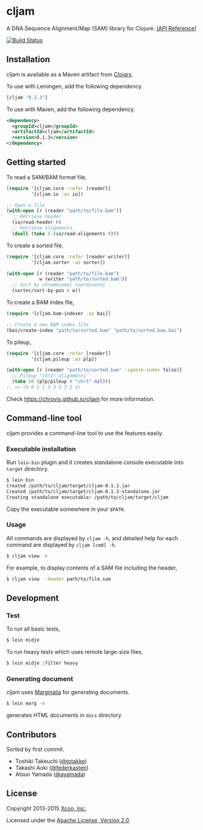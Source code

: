 # cljam

A DNA Sequence Alignment/Map (SAM) library for Clojure. [[API Reference]][api-reference]

[![Build Status](https://travis-ci.org/chrovis/cljam.svg?branch=master)](https://travis-ci.org/chrovis/cljam)

## Installation

cljam is available as a Maven artifact from [Clojars][clojars].

To use with Leiningen, add the following dependency.

```clojure
[cljam "0.1.3"]
```

To use with Maven, add the following dependency.

```xml
<dependency>
  <groupId>cljam</groupId>
  <artifactId>cljam</artifactId>
  <version>0.1.3</version>
</dependency>
```

## Getting started

To read a SAM/BAM format file,

```clojure
(require '[cljam.core :refer [reader]]
         '[cljam.io :as io])

;; Open a file
(with-open [r (reader "path/to/file.bam")]
  ;; Retrieve header
  (io/read-header r)
  ;; Retrieve alignments
  (doall (take 5 (io/read-alignments r)))
```

To create a sorted file,

```clojure
(require '[cljam.core :refer [reader writer]]
         '[cljam.sorter :as sorter])

(with-open [r (reader "path/to/file.bam")
            w (writer "path/to/sorted.bam")]
  ;; Sort by chromosomal coordinates
  (sorter/sort-by-pos r w))
```

To create a BAM index file,

```clojure
(require '[cljam.bam-indexer :as bai])

;; Create a new BAM index file
(bai/create-index "path/to/sorted.bam" "path/to/sorted.bam.bai")
```

To pileup,

```clojure
(require '[cljam.core :refer [reader]]
         '[cljam.pileup :as plp])

(with-open [r (reader "path/to/sorted.bam" :ignore-index false)]
  ;; Pileup "chr1" alignments
  (take 10 (plp/pileup r "chr1" nil)))
;; => (0 0 1 1 3 3 3 3 2 3)
```

Check https://chrovis.github.io/cljam for more information.

## Command-line tool

cljam provides a command-line tool to use the features easily.

### Executable installation

Run `lein-bin` plugin and it creates standalone console executable into `target` directory.

```bash
$ lein bin
Created /path/to/cljam/target/cljam-0.1.3.jar
Created /path/to/cljam/target/cljam-0.1.3-standalone.jar
Creating standalone executable: /path/to/cljam/target/cljam
```

Copy the executable somewhere in your `$PATH`.

### Usage

All commands are displayed by `cljam -h`, and detailed help for each command are displayed by `cljam [cmd] -h`.

```bash
$ cljam view -h
```

For example, to display contents of a SAM file including the header,

```bash
$ cljam view --header path/to/file.sam
```

## Development

### Test

To run all basic tests,

```bash
$ lein midje
```

To run heavy tests which uses remote large-size files,

```bash
$ lein midje :filter heavy
```

### Generating document

cljam uses [Marginalia][marginalia] for generating documents.

```bash
$ lein marg -m
```

generates HTML documents in `docs` directory.

## Contributors

Sorted by first commit.

- Toshiki Takeuchi ([@totakke](https://github.com/totakke))
- Takashi Aoki ([@federkasten](https://github.com/federkasten))
- Atsuo Yamada ([@ayamada](https://github.com/ayamada))

## License

Copyright 2013-2015 [Xcoo, Inc.][xcoo]

Licensed under the [Apache License, Version 2.0][apache-license-2.0].

[clojars]: https://clojars.org/cljam
[api-reference]: http://chrovis.github.io/cljam
[marginalia]: http://gdeer81.github.io/marginalia/
[xcoo]: http://www.xcoo.jp/
[apache-license-2.0]: http://www.apache.org/licenses/LICENSE-2.0.html
